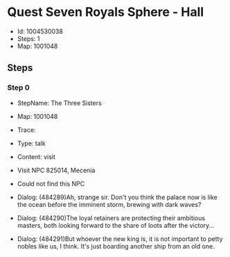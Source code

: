 # Quest Seven Royals Sphere - Hall

- Id: 1004530038
- Steps: 1
- Map: 1001048

## Steps

### Step 0
- StepName:  The Three Sisters
- Map:  1001048
- Trace:  
- Type:  talk
- Content:  visit
- Visit NPC 825014, Mecenia

- Could not find this NPC
- Dialog: (484289)Ah, strange sir. Don't you think the palace now is like the ocean before the imminent storm, brewing with dark waves?
- Dialog: (484290)The loyal retainers are protecting their ambitious masters, both looking forward to the share of loots after the victory...
- Dialog: (484291)But whoever the new king is, it is not important to petty nobles like us, I think. It's just boarding another ship from an old one.


